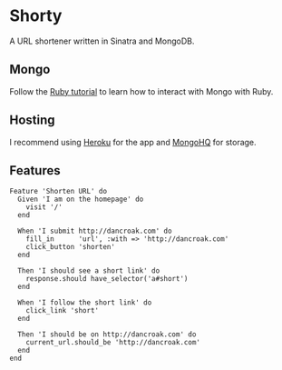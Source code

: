 Shorty
======

A URL shortener written in Sinatra and MongoDB.

Mongo
-----

Follow the [Ruby tutorial](http://www.mongodb.org/display/DOCS/Ruby+Tutorial) to learn how to interact with Mongo with Ruby.

Hosting
-------

I recommend using [Heroku](http://heroku.com) for the app and [MongoHQ](http://mongohq.com) for storage.

Features
--------

    Feature 'Shorten URL' do
      Given 'I am on the homepage' do
        visit '/'
      end

      When 'I submit http://dancroak.com' do
        fill_in      'url', :with => 'http://dancroak.com'
        click_button 'shorten'
      end

      Then 'I should see a short link' do
        response.should have_selector('a#short')
      end

      When 'I follow the short link' do
        click_link 'short'
      end

      Then 'I should be on http://dancroak.com' do
        current_url.should_be 'http://dancroak.com'
      end
    end

